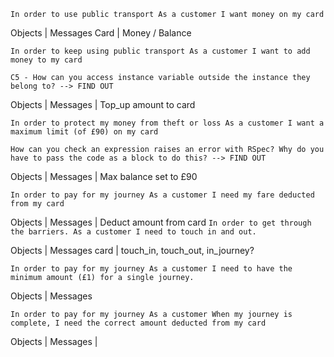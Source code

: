 `In order to use public transport
As a customer
I want money on my card`

Objects | Messages
Card    | Money / Balance

`In order to keep using public transport
As a customer
I want to add money to my card`

`C5 - How can you access instance variable outside the instance they belong to? --> FIND OUT`

Objects | Messages
        | Top_up amount to card

`In order to protect my money from theft or loss
As a customer
I want a maximum limit (of £90) on my card`

`How can you check an expression raises an error with RSpec? Why do you have to pass the code as a block to do this? --> FIND OUT`

Objects | Messages
        | Max balance set to £90

`In order to pay for my journey
As a customer
I need my fare deducted from my card`

Objects | Messages
        | Deduct amount from card
`In order to get through the barriers.
As a customer
I need to touch in and out.`

Objects | Messages
card    | touch_in, touch_out, in_journey?

`In order to pay for my journey
As a customer
I need to have the minimum amount (£1) for a single journey.`

Objects | Messages

`In order to pay for my journey
As a customer
When my journey is complete, I need the correct amount deducted from my card`

Objects | Messages
        |
